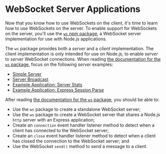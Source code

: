 # WebSocket Server Applications

Now that you know how to use WebSockets on the client, it's time to learn how to
use WebSockets on the server. To enable support for WebSockets on the server,
you'll use the [`ws` npm package][npm ws], a WebSocket server implementation for
use with Node.js applications.

The `ws` package provides both a _server_ and a _client_ implementation. The
client implementation is only intended for use on Node.js, to enable _server_ to
_server_ WebSocket connections. When reading [the documentation for the `ws`
package][npm ws], focus on the following _server_ examples:

* [Simple Server][ws simple server]
* [Server Broadcast][ws server broadcast]
* [Example Application: Server Stats][ws examples server stats]
* [Example Application: Express Session Parse][ws examples express session
  parse]

After reading [the documentation for the `ws` package][npm ws], you should be
able to:

* Use the `ws` package to create a standalone WebSocket server;
* Use the `ws` package to create a WebSocket server that shares a Node.js `http`
  server with an Express application;
* Create an `connection` event handler listener method to detect when a client
  has connected to the WebSocket server;
* Create an `close` event handler listener method to detect when a client has
  closed the connection to the WebSocket server; and
* Use the WebSocket `send()` method to send a message to a client.

[npm ws]: https://www.npmjs.com/package/ws
[ws simple server]: https://www.npmjs.com/package/ws#simple-server
[ws server broadcast]: https://www.npmjs.com/package/ws#server-broadcast
[ws examples server stats]: https://github.com/websockets/ws/tree/master/examples/server-stats
[ws examples express session parse]: https://github.com/websockets/ws/tree/master/examples/express-session-parse
